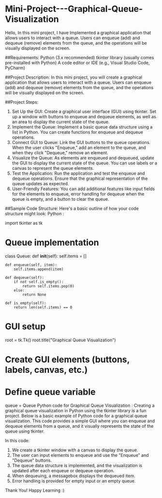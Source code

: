 # Mini-Project---Graphical-Queue-Visualization
Hello, In this mini project, I have Implemented a graphical application that allows users to interact with a queue. Users can enqueue (add) and dequeue (remove) elements from the queue, and the operations will be visually displayed on the screen.

##Requirements:
Python (3.x recommended)
tkinter library (usually comes pre-installed with Python)
A code editor or IDE (e.g., Visual Studio Code, PyCharm)

##Project Description:
In this mini project, you will create a graphical application that allows users to interact with a queue. Users can enqueue (add) and dequeue (remove) elements from the queue, and the operations will be visually displayed on the screen.

##Project Steps:

1.	Set Up the GUI: Create a graphical user interface (GUI) using tkinter. Set up a window with buttons to enqueue and dequeue elements, as well as an area to display the current state of the queue.
2.	Implement the Queue: Implement a basic queue data structure using a list in Python. You can create functions for enqueue and dequeue operations.
3.	Connect GUI to Queue: Link the GUI buttons to the queue operations. When the user clicks "Enqueue," add an element to the queue, and when they click "Dequeue," remove an element.
4.	Visualize the Queue: As elements are enqueued and dequeued, update the GUI to display the current state of the queue. You can use labels or a canvas to represent the queue elements.
5.	Test the Application: Run the application and test the enqueue and dequeue operations. Ensure that the graphical representation of the queue updates as expected.
6.	User-Friendly Features: You can add additional features like input fields for the elements to enqueue, error handling for dequeue when the queue is empty, and a button to clear the queue.

##Sample Code Structure:
Here's a basic outline of how your code structure might look:
Python :

import tkinter as tk
# Queue implementation
class Queue:
    def __init__(self):
        self.items = []

    def enqueue(self, item):
        self.items.append(item)

    def dequeue(self):
        if not self.is_empty():
            return self.items.pop(0)
        else:
            return None

    def is_empty(self):
        return len(self.items) == 0

# GUI setup
root = tk.Tk()
root.title("Graphical Queue Visualization")

# Create GUI elements (buttons, labels, canvas, etc.)

# Define queue variable
queue = Queue
Python code for Graphical Queue Visualization :
Creating a graphical queue visualization in Python using the tkinter library is a fun project. Below is a basic example of Python code for a graphical queue visualization. This code provides a simple GUI where you can enqueue and dequeue elements from a queue, and it visually represents the state of the queue using tkinter.

In this code:
1)	We create a tkinter window with a canvas to display the queue.
2)	The user can input elements to enqueue and use the "Enqueue" and "Dequeue" buttons.
3)	The queue data structure is implemented, and the visualization is updated after each enqueue or dequeue operation.
4)	When dequeuing, a messagebox displays the dequeued item.
5)	Error handling is provided for empty input or an empty queue.

Thank You! 
Happy Learning :)


